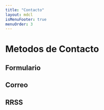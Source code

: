 ```yaml
---
title: "Contacto"
layout: mdcl
isMenuFooter: true
menuOrder: 3
---
```


# Metodos de Contacto

## Formulario

## Correo

## RRSS